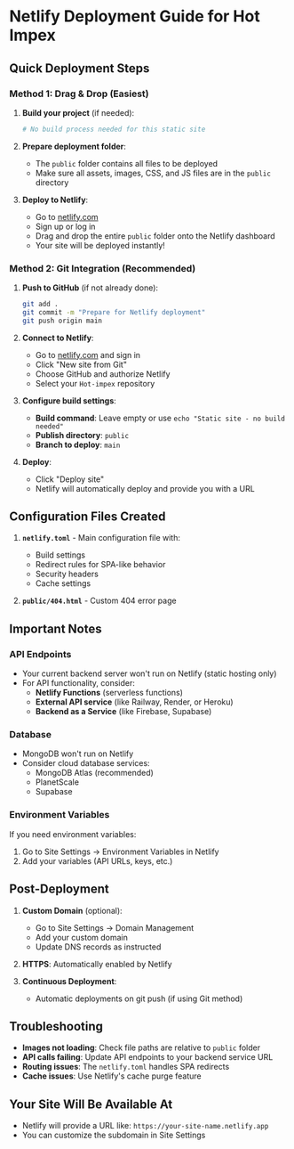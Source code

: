 # Netlify Deployment Guide for Hot Impex

## Quick Deployment Steps

### Method 1: Drag & Drop (Easiest)
1. **Build your project** (if needed):
   ```bash
   # No build process needed for this static site
   ```

2. **Prepare deployment folder**:
   - The `public` folder contains all files to be deployed
   - Make sure all assets, images, CSS, and JS files are in the `public` directory

3. **Deploy to Netlify**:
   - Go to [netlify.com](https://netlify.com)
   - Sign up or log in
   - Drag and drop the entire `public` folder onto the Netlify dashboard
   - Your site will be deployed instantly!

### Method 2: Git Integration (Recommended)
1. **Push to GitHub** (if not already done):
   ```bash
   git add .
   git commit -m "Prepare for Netlify deployment"
   git push origin main
   ```

2. **Connect to Netlify**:
   - Go to [netlify.com](https://netlify.com) and sign in
   - Click "New site from Git"
   - Choose GitHub and authorize Netlify
   - Select your `Hot-impex` repository

3. **Configure build settings**:
   - **Build command**: Leave empty or use `echo "Static site - no build needed"`
   - **Publish directory**: `public`
   - **Branch to deploy**: `main`

4. **Deploy**:
   - Click "Deploy site"
   - Netlify will automatically deploy and provide you with a URL

## Configuration Files Created

1. **`netlify.toml`** - Main configuration file with:
   - Build settings
   - Redirect rules for SPA-like behavior
   - Security headers
   - Cache settings

2. **`public/404.html`** - Custom 404 error page

## Important Notes

### API Endpoints
- Your current backend server won't run on Netlify (static hosting only)
- For API functionality, consider:
  - **Netlify Functions** (serverless functions)
  - **External API service** (like Railway, Render, or Heroku)
  - **Backend as a Service** (like Firebase, Supabase)

### Database
- MongoDB won't run on Netlify
- Consider cloud database services:
  - MongoDB Atlas (recommended)
  - PlanetScale
  - Supabase

### Environment Variables
If you need environment variables:
1. Go to Site Settings → Environment Variables in Netlify
2. Add your variables (API URLs, keys, etc.)

## Post-Deployment

1. **Custom Domain** (optional):
   - Go to Site Settings → Domain Management
   - Add your custom domain
   - Update DNS records as instructed

2. **HTTPS**: Automatically enabled by Netlify

3. **Continuous Deployment**: 
   - Automatic deployments on git push (if using Git method)

## Troubleshooting

- **Images not loading**: Check file paths are relative to `public` folder
- **API calls failing**: Update API endpoints to your backend service URL
- **Routing issues**: The `netlify.toml` handles SPA redirects
- **Cache issues**: Use Netlify's cache purge feature

## Your Site Will Be Available At
- Netlify will provide a URL like: `https://your-site-name.netlify.app`
- You can customize the subdomain in Site Settings
